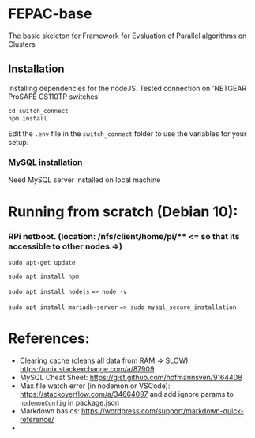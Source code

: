 # FEPAC-base
The basic skeleton for Framework for Evaluation of Parallel algorithms on Clusters



## Installation

Installing dependencies for the nodeJS.
Tested connection on 'NETGEAR ProSAFE GS110TP switches'

```s
cd switch_connect
npm install
```

Edit the  ```.env``` file in the ```switch_connect``` folder to use the variables for your setup.

### MySQL installation

Need MySQL server installed on local machine




# Running from scratch (Debian 10):
### RPi netboot. (location: /nfs/client/home/pi/** <= so that its accessible to other nodes =>)
`sudo apt-get update`

`sudo apt install npm`

<!-- Only if needed -->
`sudo apt install nodejs`
    `=> node -v`

`sudo apt install mariadb-server`
    `=> sudo mysql_secure_installation`




# References:

* Clearing cache (cleans all data from RAM => SLOW): https://unix.stackexchange.com/a/87909 
* MySQL Cheat Sheet: https://gist.github.com/hofmannsven/9164408
* Max file watch error (in nodemon or VSCode): https://stackoverflow.com/a/34664097 and add ignore params to `nodemonConfig` in package.json
* Markdown basics: https://wordpress.com/support/markdown-quick-reference/
* 

